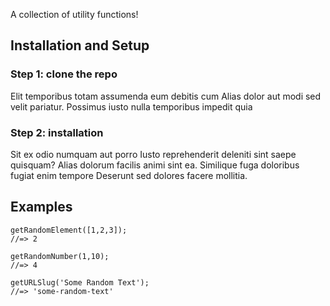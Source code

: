 A collection of utility functions!

## Installation and Setup
### Step 1: clone the repo
Elit temporibus totam assumenda eum debitis cum Alias dolor aut modi sed velit pariatur. Possimus iusto nulla temporibus
impedit quia

### Step 2: installation
Sit ex odio numquam aut porro Iusto reprehenderit deleniti sint saepe quisquam? Alias dolorum facilis animi sint ea.
Similique fuga doloribus fugiat enim tempore Deserunt sed dolores facere mollitia.

## Examples

```
getRandomElement([1,2,3]);
//=> 2
```

```
getRandomNumber(1,10);
//=> 4
```

```
getURLSlug('Some Random Text');
//=> 'some-random-text'
```
